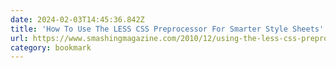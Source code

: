 ```yaml
---
date: 2024-02-03T14:45:36.842Z
title: 'How To Use The LESS CSS Preprocessor For Smarter Style Sheets'
url: https://www.smashingmagazine.com/2010/12/using-the-less-css-preprocessor-for-smarter-style-sheets/
category: bookmark
---
```

